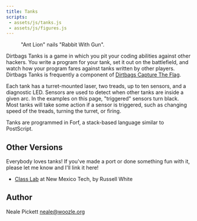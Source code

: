 ```yaml
---
title: Tanks
scripts:
 - assets/js/tanks.js
 - assets/js/figures.js
---
```


<figure>
  <canvas id="antlion"></canvas>
  <figcaption>"Ant Lion" nails "Rabbit With Gun".</figcaption>
  <script type="application/javascript">
    start("antlion", antlion);
  </script>
</figure>

Dirtbags Tanks is a game in which you pit your coding abilities
against other hackers.  You write a program for your tank, set it out
on the battlefield, and watch how your program fares against tanks
written by other players.  Dirtbags Tanks is frequently a component of
[Dirtbags Capture The Flag](/ctf/).

Each tank has a turret-mounted laser, two treads, up to ten sensors,
and a diagnostic LED.  Sensors are used to detect when other tanks are
inside a given arc.  In the examples on this page, "triggered" sensors
turn black.  Most tanks will take some action if a sensor is
triggered, such as changing speed of the treads, turning the turret,
or firing.

Tanks are programmed in Forf, a stack-based language similar to
PostScript.


Other Versions
--------------

Everybody loves tanks!
If you've made a port or done something fun with it,
please let me know and I'll link it here!

* [Class Lab](https://github.com/Arctem/nmt_python_labs/tree/master/labs/project) at New Mexico Tech, by Russell White


Author
------

Neale Pickett <neale@woozle.org>
